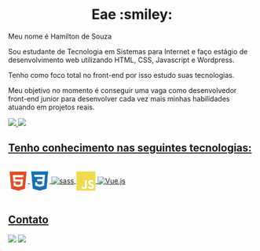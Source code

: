 <h1 align="center">Eae :smiley:</h1>

<p> Meu nome é Hamilton de Souza</p>
<p> Sou estudante de Tecnologia em Sistemas para Internet e faço estágio de desenvolvimento web utilizando HTML, CSS, Javascript e Wordpress. </p>
<p>Tenho como foco total no front-end por isso estudo suas tecnologias.</p>
<p> Meu objetivo no momento é conseguir uma vaga como desenvolvedor front-end junior para desenvolver cada vez mais minhas habilidades atuando em projetos reais.</p>
<div>
  <a href="https://github.com/Hamilton-junior">
  <img height="160rem" src="https://github-readme-stats.vercel.app/api?username=Hamilton-junior&show_icons=true&theme=dark&include_all_commits=true&count_private=true"/>
  <img height="160rem" src="https://github-readme-stats.vercel.app/api/top-langs/?username=Hamilton-junior&layout=compact&langs_count=7&theme=dark"/>
</div>
 <h2>Tenho conhecimento nas seguintes tecnologias:</h2>
<div style="display: inline_block"><br>
  <img align="center" alt="HTML" height="40" width="40" src="https://github.com/devicons/devicon/blob/master/icons/html5/html5-plain.svg">
  <img align="center" alt="CSS" height="40" width="40" src="https://github.com/devicons/devicon/blob/master/icons/css3/css3-plain.svg">
  <img align="center" alt="sass" width="40" height="40" src="https://cdn.jsdelivr.net/gh/devicons/devicon/icons/sass/sass-original.svg">
  <img align="center" alt="Js" height="40" width="40" src="https://raw.githubusercontent.com/devicons/devicon/master/icons/javascript/javascript-plain.svg">
  <img align="center" alt="Vue.js" height="40" width="40" src="https://cdn.jsdelivr.net/gh/devicons/devicon/icons/vuejs/vuejs-original.svg">
</div>
<br>
  <h2>Contato</h2>
<div>
  <a href="https://www.linkedin.com/in/hamilton-junior-34451018a/" target="_blank"><img src="https://img.shields.io/badge/LinkedIn-0077B5?style=for-the-badge&logo=linkedin&logoColor=white" target="_blank"/></a>
  <a href="mailto:hamilton-souza@outlook.com.br" target="_blank"><img src="https://img.shields.io/badge/Microsoft_Outlook-0078D4?style=for-the-badge&logo=microsoft-outlook&logoColor=white" target="_blank"/></a>
</div>
